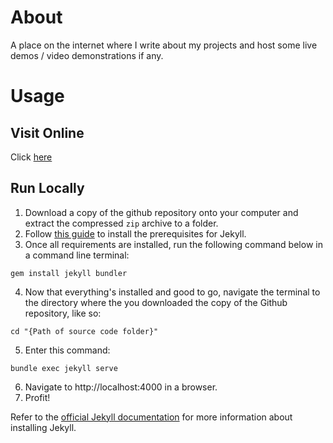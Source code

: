 # About

A place on the internet where I write about my projects and host some live demos / video demonstrations if any.

# Usage
## Visit Online

Click [here](https://de-soot.github.io)

## Run Locally

1) Download a copy of the github repository onto your computer and extract the compressed `zip` archive to a folder.
2) Follow [this guide](https://jekyllrb.com/docs/installation) to install the prerequisites for Jekyll.
3) Once all requirements are installed, run the following command below in a command line terminal:

```
gem install jekyll bundler
```

4) Now that everything's installed and good to go, navigate the terminal to the directory where the you downloaded the copy of the Github repository, like so:

```
cd "{Path of source code folder}"
```

5) Enter this command:

```
bundle exec jekyll serve
```

6) Navigate to http://localhost:4000 in a browser.
7) Profit!

Refer to the [official Jekyll documentation](https://jekyllrb.com/docs) for more information about installing Jekyll.
